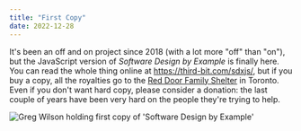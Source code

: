 ```yaml
---
title: "First Copy"
date: 2022-12-28
---
```


It's been an off and on project since 2018
(with a lot more "off" than "on"),
but the JavaScript version of *Software Design by Example* is finally here.
You can read the whole thing online at <https://third-bit.com/sdxjs/>,
but if you buy a copy,
all the royalties go to the [Red Door Family Shelter](https://www.reddoorshelter.ca/) in Toronto.
Even if you don't want hard copy,
please consider a donation:
the last couple of years have been very hard on the people they're trying to help.

<img src="@root/files/2022/sdxjs.jpg" alt="Greg Wilson holding first copy of 'Software Design by Example'" class="centered">
